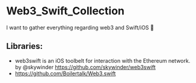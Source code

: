 # Web3_Swift_Collection
I want to gather everything regarding web3 and Swift/iOS 🙂 

## Libraries:
- web3swift is an iOS toolbelt for interaction with the Ethereum network. by @skywinder https://github.com/skywinder/web3swift
- https://github.com/Boilertalk/Web3.swift

